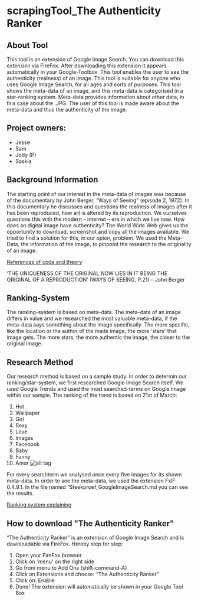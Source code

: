 # scrapingTool_The Authenticity Ranker

## About Tool
This tool is an extension of Google Image Search. You can download this extension via FireFox. After downloading this extension it appears automatically in your Google-Toolbox.
This tool enables the user to see the authenticity (realness) of an image. This tool is suitable for anyone who uses Google Image Search, for all ages and sorts of purposes. This tool shows the meta-data of an image, and this meta-data is categorised in a star-ranking system.  Meta-data provides information about other data, in this case about the .JPG. The user of this tool is made aware about the meta-data and thus the authenticity of the image.

## Project owners:
- Jesse
- Sam
- Jody (P)
- Saskia

## Background Information
The starting point of our interest in the meta-data of images was because of the documentary by John Berger, “Ways of Seeing” (episode 2, 1972). In this documentary he discusses and questions the realness of images after it has been reproduced, how art is altered by its reproduction. We ourselves questions this with the modern – internet – era in which we live now. How does an digital image have authenticity? The World Wide Web gives us the opportunity to download, screenshot and copy all the images avaliable. We tried to find a solution for this, in our opion, problem. We used the Meta-Data, the information of the image, to pinpoint the research to the originality of an image.

[References of code and theory](https://github.com/ArtezGDA/scrapingTool_imageCopyrights/blob/master/Research%20/References.md)

‘THE UNIQUENESS OF THE ORIGINAL NOW LIES IN IT BEING THE ORIGINAL OF A REPRODUCTION’ (WAYS OF SEEING, P.21) – John Berger

## Ranking-System
The ranking-system is based on meta-data. The meta-data of an image differs in value and we researched the most valuable meta-data, if the meta-data says something about the image specifically. The more specific, like the location or the author of the made image, the more 'stars' that image gets. The more stars, the more authentic the image, the closer to the original image.

## Research Method
Our research method is based on a sample study. In order to determin our ranking/star-system, we first researched Google Image Search itself. We used Google Trends and used the most searched-terms on Google Image within our sample. The ranking of the trend is based on 21st of March:

1.	Hot
2.	Wallpaper
3.	Girl
4.	Sexy
5.	Love
6.	Images
7.	Facebook
8.	Baby
9.	Funny
10.	Amor
![alt tag](https://github.com/ArtezGDA/scrapingTool_imageCopyrights/blob/master/Research%20/Steekproef_GoogleImagesSearch/Research%20based%20on.png)

For every searchterm we analysed once every five images for its shown meta-data. In order to see the meta-data, we used the extension FxIF 0.4.9.1. In the file named “Steekproef_GoogleImageSearch.md you can see the results.

[Ranking system explaining](https://github.com/ArtezGDA/scrapingTool_imageCopyrights/blob/master/Research%20/Steekproef_GoogleImagesSearch.md)

## How to download "The Authenticity Ranker"
“The Authenticity Ranker” is an extension of Google Image Search and is downloadable via FireFox. Hereby step for step:
1.	Open your FireFox browser
2.	Click on 'menu' on the right side
3.	Go from menu to Add Ons (shift-command-A)
4.	Click on Extensions and choose: “The Authenticity Ranker”
5.	Click on: Enable
6.	Done! The extension will automatically be shown in your Google Tool Box
